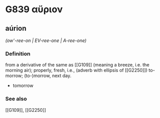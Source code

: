 # G839 αὔριον

## aúrion

_(ow'-ree-on | EV-ree-one | A-ree-one)_

### Definition

from a derivative of the same as [[G109]] (meaning a breeze, i.e. the morning air); properly, fresh, i.e., (adverb with ellipsis of [[G2250]]) to-morrow; (to-)morrow, next day.

- tomorrow

### See also

[[G109]], [[G2250]]

